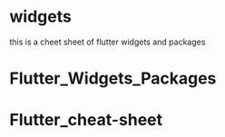 # widgets
this is a cheet sheet of flutter widgets and packages 
# Flutter_Widgets_Packages
# Flutter_cheat-sheet
